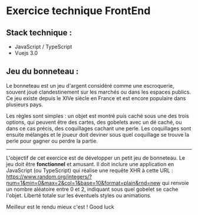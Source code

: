 # Exercice technique FrontEnd

## Stack technique :
- JavaScript / TypeScript
- Vuejs 3.0

## Jeu du bonneteau : 

Le bonneteau est un jeu d'argent considéré comme une escroquerie, souvent joué clandestinement sur les marchés ou dans les espaces publics.
Ce jeu existe depuis le XIVe siècle en France et est encore populaire dans plusieurs pays.

Les règles sont simples : un objet est montré puis caché sous une des trois options, qui peuvent être des cartes, des gobelets avec un dé caché, ou dans ce cas précis, des coquillages cachant une perle.
Les coquillages sont ensuite mélangés et le joueur doit deviner sous quel coquillage se trouve la perle pour gagner ou perdre la partie.

---

L'objectif de cet exercice est de développer un petit jeu de bonneteau. Le jeu doit être **fonctionnel** et amusant. 
Il doit inclure une application en JavaScript (ou TypeScript) qui réalise une requête XHR à cette URL : https://www.random.org/integers/?num=1&min=0&max=2&col=1&base=10&format=plain&rnd=new qui renvoie un nombre aléatoire entre 0 et 2, indiquant sous quel gobelet se cache l'objet.
Liberté totale sur les éventuels styles ou animations.

Meilleur est le rendu mieux c'est ! Good luck



